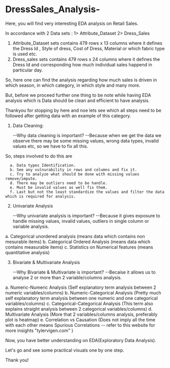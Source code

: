# DressSales_Analysis-
Here, you will find very interesting EDA analysis on Retail Sales.

In accordance with 2 Data sets :
  1> Attribute_Dataset
  2> Dress_Sales
  
1. Attribute_Dataset sets contains 479 rows x 13 columns where it defines the Dress Id , Style of dress, Cost of Dress, Material or which fabric type is used etc.
2. Dress_sales sets contains 479 rows x 24 columns where it defines the Dress Id and corresponding how much individual sales happend in particular day.

So, here one can find the analysis regarding how much sales is driven in which season, in which category, in which style and many more.

But, before we proceed further one thing to be note while having EDA analysis which is Data should be clean and efficient to have analysis.

Thankyou for stopping by here and noe lets see which all steps need to be followed after getting data with an example of this category.

1. Data Cleaning:

    --Why data cleaning is important?
    --Because when we get the data we observe there may be some missing values, wrong data types, invalid values etc, so we have to fix all this.

So, steps involved to do this are

      a. Data types Identification.
      b. See any vulnurability in rows and columns and fix it.
      c. Try to analyze what should be done with missing values remove/impute.
      d. There may be outliers need to be handle.
      e. Must be invalid values as well fix them.
      f. Last but not the least standardize the values and filter the data which is required for analysis.

2. Univariate Analysis

      --Why univariate analysis is important?
      --Because it gives exposure to handle missing values, invalid values, outliers in single column or variable analysis.
      
a. Categorical unordered analysis (means data which contains non mesurable items)
b. Categorical Ordered Analysis (means data which contains measurable items)
c. Statistics on Numerical features (means quantitative analysis)

3. Bivariate & Multivariate Analysis

      --Why Bivariate & Multivariate is important?
      --Becaise it allows us to analyse 2 or more than 2 variable/columns analysis.
      
a. Numeric-Numeric Analysis (Self explanatory term analysis between 2 numeric variables/columns)
b. Numeric-Categorical Analysis (Pretty much self explanatory term analysis between one numeric and one categorical variables/columns)
c. Categorical-Categorical Analysis (This term also explains straight analysis between 2 categorical variables/columns)
d. Multivariate Analysis (More that 2 variables/columns analysis, preferably plot is heatmap)
e. Correlation vs Causation (Does not imply all the time with each other means Spurious Correlations -- refer to this website for more insights "tylervigen.com" )

Now, you have better understanding on EDA(Exploratory Data Analysis). 

Let's go and see some practical visuals one by one step. 

Thank you!
